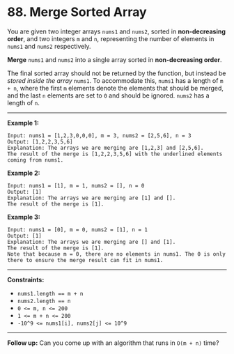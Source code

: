 # 88. Merge Sorted Array

You are given two integer arrays `nums1` and `nums2`, sorted in
**non-decreasing order**, and two integers `m` and `n`, representing the
number of elements in `nums1` and `nums2` respectively.

**Merge** `nums1` and `nums2` into a single array sorted in
**non-decreasing order**.

The final sorted array should not be returned by the function, but
instead be _stored inside the array_ `nums1`. To accommodate this,
`nums1` has a length of `m + n`, where the first `m` elements denote the
elements that should be merged, and the last `n` elements are set to `0`
and should be ignored. `nums2` has a length of `n`.

---

**Example 1:**

    Input: nums1 = [1,2,3,0,0,0], m = 3, nums2 = [2,5,6], n = 3
    Output: [1,2,2,3,5,6]
    Explanation: The arrays we are merging are [1,2,3] and [2,5,6].
    The result of the merge is [1,2,2,3,5,6] with the underlined elements coming from nums1.

**Example 2:**

    Input: nums1 = [1], m = 1, nums2 = [], n = 0
    Output: [1]
    Explanation: The arrays we are merging are [1] and [].
    The result of the merge is [1].

**Example 3:**

    Input: nums1 = [0], m = 0, nums2 = [1], n = 1
    Output: [1]
    Explanation: The arrays we are merging are [] and [1].
    The result of the merge is [1].
    Note that because m = 0, there are no elements in nums1. The 0 is only there to ensure the merge result can fit in nums1.

---

**Constraints:**

- `nums1.length == m + n`
- `nums2.length == n`
- `0 <= m, n <= 200`
- `1 <= m + n <= 200`
- `-10^9 <= nums1[i], nums2[j] <= 10^9`

---

**Follow up:** Can you come up with an algorithm that runs in `O(m + n)`
time?
